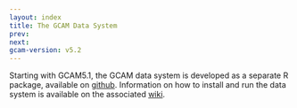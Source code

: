 ```yaml
---
layout: index
title: The GCAM Data System
prev: 
next: 
gcam-version: v5.2
---
```


Starting with GCAM5.1, the GCAM data system is developed as a separate R package, available on [github](https://github.com/JGCRI/gcamdata). Information on how to install and run the data system is available on the associated [wiki](https://github.com/JGCRI/gcamdata/wiki).


